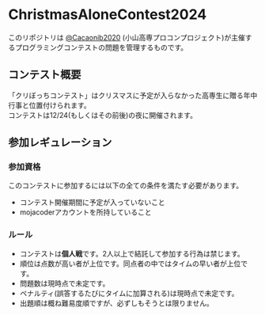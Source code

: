 # ChristmasAloneContest2024
このリポジトリは [@Cacaonib2020](https://github.com/Cacaonib2020) (小山高専プロコンプロジェクト)が主催するプログラミングコンテストの問題を管理するものです。

## コンテスト概要
「クリぼっちコンテスト」はクリスマスに予定が入らなかった高専生に贈る年中行事と位置付けられます。  
コンテストは12/24(もしくはその前後)の夜に開催されます。  

## 参加レギュレーション
### 参加資格
このコンテストに参加するには以下の全ての条件を満たす必要があります。
- コンテスト開催期間に予定が入っていないこと
- mojacoderアカウントを所持していること
### ルール
- コンテストは**個人戦**です。2人以上で結託して参加する行為は禁じます。
- 順位は点数が高い者が上位です。同点者の中ではタイムの早い者が上位です。
- 問題数は現時点で未定です。
- ペナルティ(誤答するたびにタイムに加算される)は現時点で未定です。
- 出題順は概ね難易度順ですが、必ずしもそうとは限りません。
